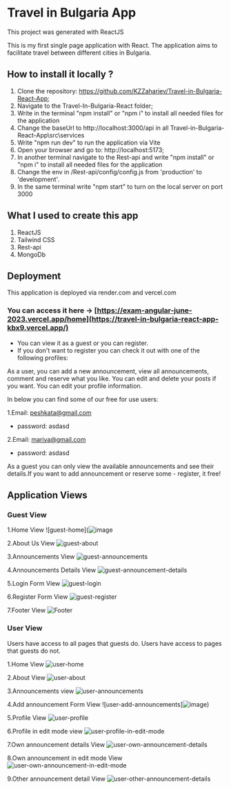 # Travel in Bulgaria App

This project was generated with ReactJS

This is my first single page application with React. The application aims to facilitate travel between different cities in Bulgaria.

## How to install it locally ?
1. Clone the repository: https://github.com/KZZahariev/Travel-in-Bulgaria-React-App;
2. Navigate to the Travel-In-Bulgaria-React folder;
3. Write in the terminal "npm install" or "npm i" to install all needed files for the application
4. Change the baseUrl to http://localhost:3000/api in all Travel-in-Bulgaria-React-App\src\services
5. Write "npm run dev" to run the application via Vite
6. Open your browser and go to: http://localhost:5173;
7. In another terminal navigate to the Rest-api and write "npm install" or "npm i" to install all needed files for the application
8. Change the env in /Rest-api/config/config.js from 'production' to 'development'. 
7. In the same terminal write "npm start" to turn on the local server on port 3000

## What I used to create this app
1. ReactJS
2. Tailwind CSS
3. Rest-api
4. MongoDb


## Deployment
This application is deployed via render.com and vercel.com
### You can access it here -> [https://exam-angular-june-2023.vercel.app/home](https://travel-in-bulgaria-react-app-kbx9.vercel.app/)
- You can view it as a guest or you can register.
- If you don't want to register you can check it out with one of the following profiles:

As a user, you can add a new announcement, view all announcements, comment and reserve what you like. You can edit and delete your posts if you want.
You can edit your profile information.
  
  In below you can find some of our free for use users:

1.Email: peshkata@gmail.com
  - password: asdasd

2.Email: mariya@gmail.com
  - password: asdasd
  
As a guest you can only view the available announcements and see their details.If you want to add announcement or reserve some - register, it free!

## Application Views

### Guest View
  1.Home View
  ![guest-home](![image](https://github.com/KZZahariev/Travel-in-Bulgaria-React-App/assets/114062450/ba134583-b98b-42e4-b0c4-a092de549265)

  2.About Us View
  ![guest-about](![image](https://github.com/KZZahariev/Travel-in-Bulgaria-React-App/assets/114062450/2c910889-12dc-4a24-a638-44eea34dc40a))

  3.Announcements View
  ![guest-announcements](![image](https://github.com/KZZahariev/Travel-in-Bulgaria-React-App/assets/114062450/4d59dbb8-c03b-4413-9bb3-570c6fb9b0a1))
  
  4.Announcements Details View
  ![guest-announcement-details](![image](https://github.com/KZZahariev/Travel-in-Bulgaria-React-App/assets/114062450/133afa4e-7e9a-4e70-bcb2-e13d8a81d64e))

  5.Login Form View
  ![guest-login](![image](https://github.com/KZZahariev/Travel-in-Bulgaria-React-App/assets/114062450/779f673c-a1cf-4b7b-8843-8fcc9472692c))

  6.Register Form View
  ![guest-register](https://github.com/KZZahariev/EXAM-Angular-June-2023/assets/114062450/b1a98140-aeaa-4327-a755-a84e6551ff69)

  7.Footer View
  ![Footer](![image](https://github.com/KZZahariev/Travel-in-Bulgaria-React-App/assets/114062450/98e13ad3-34b2-4461-adb9-656abc6434f6))


### User View
Users have access to all pages that guests do. Users have access to pages that guests do not.

1.Home View
![user-home](![image](https://github.com/KZZahariev/Travel-in-Bulgaria-React-App/assets/114062450/7233c1ac-6fa2-477d-a72a-70d38fcad758))

2.About View
![user-about](![image](https://github.com/KZZahariev/Travel-in-Bulgaria-React-App/assets/114062450/c5ac3674-15c1-438a-a62f-d1fb6e5a7991))

3.Announcements view
![user-announcements](![image](https://github.com/KZZahariev/Travel-in-Bulgaria-React-App/assets/114062450/d7303ad0-af48-4a6f-aef2-3b88945b7ee7))

4.Add announcement Form View
![user-add-announcements]![image](https://github.com/KZZahariev/Travel-in-Bulgaria-React-App/assets/114062450/24cca53a-a8de-480d-adcc-ed1970f4f20d))

5.Profile View
![user-profile](![image](https://github.com/KZZahariev/Travel-in-Bulgaria-React-App/assets/114062450/bf786092-6560-4fe2-bcfa-a2f53eae9c79))

6.Profile in edit mode view
![user-profile-in-edit-mode](![image](https://github.com/KZZahariev/Travel-in-Bulgaria-React-App/assets/114062450/b230eddf-e95d-4c0f-9622-1bf7f2c8e620))

7.Own announcement details View
![user-own-announcement-details](![image](https://github.com/KZZahariev/Travel-in-Bulgaria-React-App/assets/114062450/5643bfb7-9019-4832-92fa-3265a83edaa2))

8.Own announcement in edit mode View
![user-own-announcement-in-edit-mode](![image](https://github.com/KZZahariev/Travel-in-Bulgaria-React-App/assets/114062450/0f307d96-5273-4819-910a-afa1ac94844e))

9.Other announcement detail View
![user-other-announcement-details](![image](https://github.com/KZZahariev/Travel-in-Bulgaria-React-App/assets/114062450/96105019-be95-4780-8ffc-e71fb5da6313))
